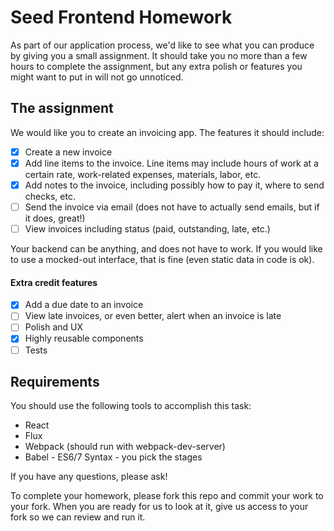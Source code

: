# Seed Frontend Homework

As part of our application process, we'd like to see what you can produce by giving you a small assignment. It should take you no more than a few hours to complete the assignment, but any extra polish or features you might want to put in will not go unnoticed.

## The assignment

We would like you to create an invoicing app. The features it should include:

 - [x] Create a new invoice
 - [x] Add line items to the invoice. Line items may include hours of work at a certain rate, work-related expenses, materials, labor, etc.
 - [x] Add notes to the invoice, including possibly how to pay it, where to send checks, etc.
 - [ ] Send the invoice via email (does not have to actually send emails, but if it does, great!)
 - [ ] View invoices including status (paid, outstanding, late, etc.)

Your backend can be anything, and does not have to work. If you would like to use a mocked-out interface, that is fine (even static data in code is ok).

#### Extra credit features

 - [x] Add a due date to an invoice
 - [ ] View late invoices, or even better, alert when an invoice is late
 - [ ] Polish and UX
 - [x] Highly reusable components
 - [ ] Tests

## Requirements

You should use the following tools to accomplish this task:

 - React
 - Flux
 - Webpack (should run with webpack-dev-server)
 - Babel - ES6/7 Syntax - you pick the stages

If you have any questions, please ask!

To complete your homework, please fork this repo and commit your work to your fork. When you are ready for us to look at it, give us access to your fork so we can review and run it.
